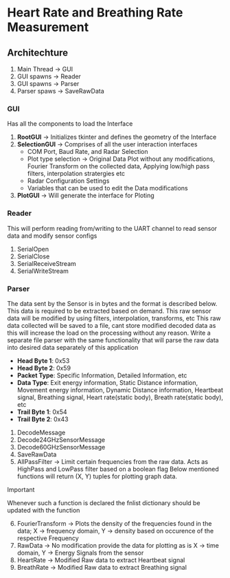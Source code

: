 # Heart Rate and Breathing Rate Measurement

## Architechture

1. Main Thread     -> GUI
2. GUI spawns      -> Reader
3. GUI spawns      -> Parser
4. Parser spaws    -> SaveRawData

### GUI
Has all the components to load the Interface
1. **RootGUI** -> Initializes tkinter and defines the geometry of the Interface
2. **SelectionGUI** -> Comprises of all the user interaction interfaces
    * COM Port, Baud Rate, and Radar Selection
    * Plot type selection -> Original Data Plot without any modifications, Fourier Transform on the collected data, Applying low/high pass filters, interpolation stratergies etc
    * Radar Configuration Settings
    * Variables that can be used to edit the Data modifications
3. **PlotGUI** -> Will generate the interface for Ploting

### Reader
This will perform reading from/writing to the UART channel to read sensor data and modify sensor configs
1. SerialOpen
2. SerialClose
3. SerialReceiveStream
4. SerialWriteStream

### Parser
The data sent by the Sensor is in bytes and the format is described below. This data is required to be extracted based on demand. This raw sensor data will be modified by using filters, interpolation, transforms, etc
This raw data collected will be saved to a file, cant store modified decoded data as this will increase the load on the processing without any reason. Write a separate file parser with the same functionality that will parse the raw data into desired data separately of this application

* **Head Byte 1**: 0x53
* **Head Byte 2**: 0x59
* **Packet Type**: Specific Information, Detailed Information, etc
* **Data Type**: Exit energy information, Static Distance information, Movement energy information, Dynamic Distance information, Heartbeat signal, Breathing signal, Heart rate(static body), Breath rate(static body), etc
* **Trail Byte 1**: 0x54
* **Trail Byte 2**: 0x43

1. DecodeMessage
2. Decode24GHzSensorMessage
3. Decode60GHzSensorMessage
4. SaveRawData
5. AllPassFilter        -> Limit certain frequencies from the raw data. Acts as HighPass and LowPass filter based on a boolean flag
Below mentioned functions will return (X, Y) tuples for plotting graph data. 

> [!IMPORTANT]
> Whenever such a function is declared the fnlist dictionary should be updated with the function

6. FourierTransform     -> Plots the density of the frequencies found in the data; X -> frequency domain, Y -> density based on occurence of the respective Frequency
7. RawData              -> No modification provide the data for plotting as is X -> time domain, Y -> Energy Signals from the sensor
8. HeartRate            -> Modified Raw data to extract Heartbeat signal
9. BreathRate           -> Modified Raw data to extract Breathing signal